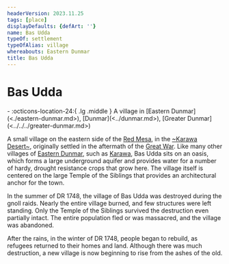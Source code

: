 ```yaml
---
headerVersion: 2023.11.25
tags: [place]
displayDefaults: {defArt: ''}
name: Bas Udda
typeOf: settlement
typeOfAlias: village
whereabouts: Eastern Dunmar
title: Bas Udda
---
```

# Bas Udda
<div class="grid cards ext-narrow-margin ext-one-column" markdown>
-    :octicons-location-24:{ .lg .middle } A village in [Eastern Dunmar](<./eastern-dunmar.md>), [Dunmar](<../dunmar.md>), [Greater Dunmar](<../../../greater-dunmar.md>)  
</div>


A small village on the eastern side of the [Red Mesa](<./red-mesa.md>), in the [~Karawa Desert~](<../../../dunmari-basin/karawa-desert.md>), originally settled in the aftermath of the [Great War](<../../../../../events/1500s/great-war.md>). Like many other villages of [Eastern Dunmar](<./eastern-dunmar.md>), such as [Karawa](<./karawa.md>), Bas Udda sits on an oasis, which forms a large underground aquifer and provides water for a number of hardy, drought resistance crops that grow here. The village itself is centered on the large Temple of the Siblings that provides an architectural anchor for the town. 


In the summer of DR 1748, the village of Bas Udda was destroyed during the gnoll raids. Nearly the entire village burned, and few structures were left standing. Only the Temple of the Siblings survived the destruction even partially intact. The entire population fled or was massacred, and the village was abandoned. 



After the rains, in the winter of DR 1748, people began to rebuild, as refugees returned to their homes and land. Although there was much destruction, a new village is now beginning to rise from the ashes of the old. 
